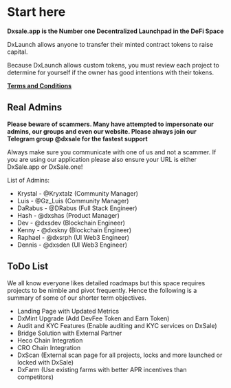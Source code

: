# Start here

**Dxsale.app is the Number one Decentralized Launchpad in the DeFi Space**

DxLaunch allows anyone to transfer their minted contract tokens to raise capital.

Because DxLaunch allows custom tokens, you must review each project to determine for yourself if the owner has good intentions with their tokens.

[**Terms and Conditions**](https://dxsale.app/app/termsandconditions)

## **Real Admins**

**Please beware of scammers. Many have attempted to impersonate our admins, our groups and even our website. Please always join our Telegram group @dxsale for the fastest support**

Always make sure you communicate with one of us and not a scammer. If you are using our application please also ensure your URL is either DxSale.app or DxSale.one!

List of Admins:

* Krystal - @Kryxtalz \(Community Manager\)
* Luis - @Gz\_Luis \(Community Manager\)
* DaRabus - @DRabus \(Full Stack Engineer\)
* Hash - @dxshas \(Product Manager\)
* Dev - @dxsdev \(Blockchain Engineer\)
* Kenny - @dxskny \(Blockchain Engineer\)
* Raphael - @dxsrph \(UI Web3 Engineer\)
* Dennis - @dxsden \(UI Web3 Engineer\)


## **ToDo List**

We all know everyone likes detailed roadmaps but this space requires projects to be nimble and pivot frequently. Hence the following is a summary of some of our shorter term objectives.

* Landing Page with Updated Metrics
* DxMint Upgrade \(Add DevFee Token and Earn Token\)
* Audit and KYC Features \(Enable auditing and KYC services on DxSale\)
* Bridge Solution with External Partner
* Heco Chain Integration
* CRO Chain Integration
* DxScan \(External scan page for all projects, locks and more launched or locked with DxSale\)
* DxFarm \(Use existing farms with better APR incentives than competitors\)

